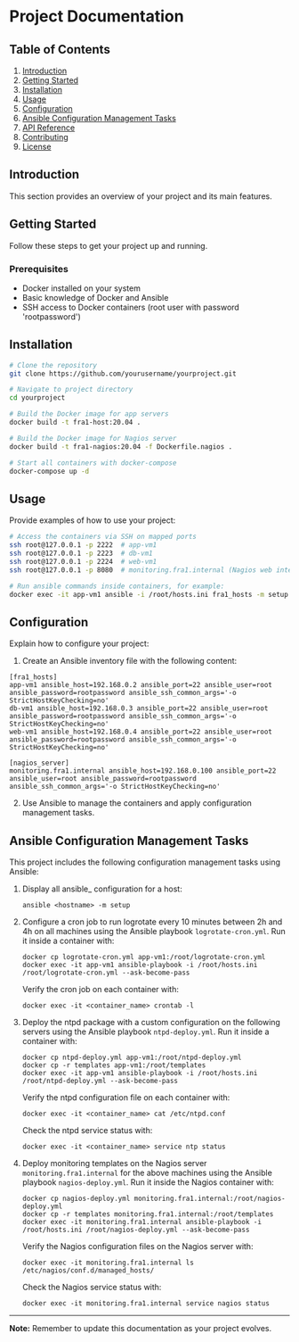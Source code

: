 # Project Documentation

## Table of Contents
1. [Introduction](#introduction)
2. [Getting Started](#getting-started)
3. [Installation](#installation)
4. [Usage](#usage)
5. [Configuration](#configuration)
6. [Ansible Configuration Management Tasks](#ansible-configuration-management-tasks)
7. [API Reference](#api-reference)
8. [Contributing](#contributing)
9. [License](#license)

## Introduction
This section provides an overview of your project and its main features.

## Getting Started
Follow these steps to get your project up and running.

### Prerequisites
- Docker installed on your system
- Basic knowledge of Docker and Ansible
- SSH access to Docker containers (root user with password 'rootpassword')

## Installation
```bash
# Clone the repository
git clone https://github.com/yourusername/yourproject.git

# Navigate to project directory
cd yourproject

# Build the Docker image for app servers
docker build -t fra1-host:20.04 .

# Build the Docker image for Nagios server
docker build -t fra1-nagios:20.04 -f Dockerfile.nagios .

# Start all containers with docker-compose
docker-compose up -d
```

## Usage
Provide examples of how to use your project:

```bash
# Access the containers via SSH on mapped ports
ssh root@127.0.0.1 -p 2222  # app-vm1
ssh root@127.0.0.1 -p 2223  # db-vm1
ssh root@127.0.0.1 -p 2224  # web-vm1
ssh root@127.0.0.1 -p 8080  # monitoring.fra1.internal (Nagios web interface)

# Run ansible commands inside containers, for example:
docker exec -it app-vm1 ansible -i /root/hosts.ini fra1_hosts -m setup
```

## Configuration
Explain how to configure your project:

1. Create an Ansible inventory file with the following content:

```
[fra1_hosts]
app-vm1 ansible_host=192.168.0.2 ansible_port=22 ansible_user=root ansible_password=rootpassword ansible_ssh_common_args='-o StrictHostKeyChecking=no'
db-vm1 ansible_host=192.168.0.3 ansible_port=22 ansible_user=root ansible_password=rootpassword ansible_ssh_common_args='-o StrictHostKeyChecking=no'
web-vm1 ansible_host=192.168.0.4 ansible_port=22 ansible_user=root ansible_password=rootpassword ansible_ssh_common_args='-o StrictHostKeyChecking=no'

[nagios_server]
monitoring.fra1.internal ansible_host=192.168.0.100 ansible_port=22 ansible_user=root ansible_password=rootpassword ansible_ssh_common_args='-o StrictHostKeyChecking=no'
```

2. Use Ansible to manage the containers and apply configuration management tasks.

## Ansible Configuration Management Tasks
This project includes the following configuration management tasks using Ansible:

1. Display all ansible_ configuration for a host:
   ```
   ansible <hostname> -m setup
   ```

2. Configure a cron job to run logrotate every 10 minutes between 2h and 4h on all machines using the Ansible playbook `logrotate-cron.yml`. Run it inside a container with:

   ```
   docker cp logrotate-cron.yml app-vm1:/root/logrotate-cron.yml
   docker exec -it app-vm1 ansible-playbook -i /root/hosts.ini /root/logrotate-cron.yml --ask-become-pass
   ```

   Verify the cron job on each container with:

   ```
   docker exec -it <container_name> crontab -l
   ```

3. Deploy the ntpd package with a custom configuration on the following servers using the Ansible playbook `ntpd-deploy.yml`. Run it inside a container with:

   ```
   docker cp ntpd-deploy.yml app-vm1:/root/ntpd-deploy.yml
   docker cp -r templates app-vm1:/root/templates
   docker exec -it app-vm1 ansible-playbook -i /root/hosts.ini /root/ntpd-deploy.yml --ask-become-pass
   ```

   Verify the ntpd configuration file on each container with:

   ```
   docker exec -it <container_name> cat /etc/ntpd.conf
   ```

   Check the ntpd service status with:

   ```
   docker exec -it <container_name> service ntp status
   ```

4. Deploy monitoring templates on the Nagios server `monitoring.fra1.internal` for the above machines using the Ansible playbook `nagios-deploy.yml`. Run it inside the Nagios container with:

   ```
   docker cp nagios-deploy.yml monitoring.fra1.internal:/root/nagios-deploy.yml
   docker cp -r templates monitoring.fra1.internal:/root/templates
   docker exec -it monitoring.fra1.internal ansible-playbook -i /root/hosts.ini /root/nagios-deploy.yml --ask-become-pass
   ```

   Verify the Nagios configuration files on the Nagios server with:

   ```
   docker exec -it monitoring.fra1.internal ls /etc/nagios/conf.d/managed_hosts/
   ```

   Check the Nagios service status with:

   ```
   docker exec -it monitoring.fra1.internal service nagios status
   ```

---
**Note:** Remember to update this documentation as your project evolves.
